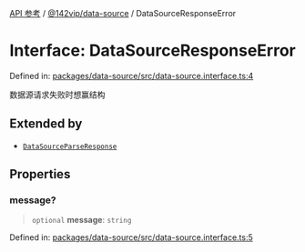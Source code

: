 [API 参考](../wiki/Home) / [@142vip/data-source](../wiki/@142vip.data-source) / DataSourceResponseError

# Interface: DataSourceResponseError

Defined in: [packages/data-source/src/data-source.interface.ts:4](https://github.com/142vip/core-x/blob/15d5bc9ef4bece78c0e60bdf074a2d245f625100/packages/data-source/src/data-source.interface.ts#L4)

数据源请求失败时想赢结构

## Extended by

* [`DataSourceParseResponse`](../wiki/@142vip.data-source.Interface.DataSourceParseResponse)

## Properties

### message?

> `optional` **message**: `string`

Defined in: [packages/data-source/src/data-source.interface.ts:5](https://github.com/142vip/core-x/blob/15d5bc9ef4bece78c0e60bdf074a2d245f625100/packages/data-source/src/data-source.interface.ts#L5)
